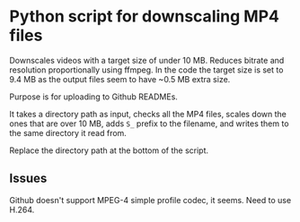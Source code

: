 # Python script for downscaling MP4 files

Downscales videos with a target size of under 10 MB. Reduces bitrate and resolution proportionally using ffmpeg. In the code the target size is set to 9.4 MB as the output files seem to have ~0.5 MB extra size.

Purpose is for uploading to Github READMEs.

It takes a directory path as input, checks all the MP4 files, scales down the ones that are over 10 MB, adds `S_` prefix to the filename, and writes them to the same directory it read from.

Replace the directory path at the bottom of the script.

## Issues

Github doesn't support MPEG-4 simple profile codec, it seems. Need to use H.264.
